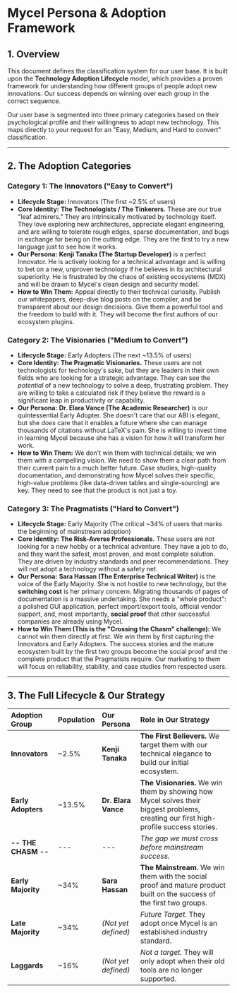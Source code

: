 # Mycel Persona & Adoption Framework

## 1. Overview

This document defines the classification system for our user base. It is built upon the **Technology Adoption Lifecycle** model, which provides a proven framework for understanding how different groups of people adopt new innovations. Our success depends on winning over each group in the correct sequence.

Our user base is segmented into three primary categories based on their psychological profile and their willingness to adopt new technology. This maps directly to your request for an "Easy, Medium, and Hard to convert" classification.

---

## 2. The Adoption Categories

### Category 1: The Innovators ("Easy to Convert")

*   **Lifecycle Stage:** Innovators (The first ~2.5% of users)
*   **Core Identity:** **The Technologists / The Tinkerers.** These are our true "leaf admirers." They are intrinsically motivated by technology itself. They love exploring new architectures, appreciate elegant engineering, and are willing to tolerate rough edges, sparse documentation, and bugs in exchange for being on the cutting edge. They are the first to try a new language just to see how it works.
*   **Our Persona:** **Kenji Tanaka (The Startup Developer)** is a perfect Innovator. He is actively looking for a technical advantage and is willing to bet on a new, unproven technology if he believes in its architectural superiority. He is frustrated by the chaos of existing ecosystems (MDX) and will be drawn to Mycel's clean design and security model.
*   **How to Win Them:** Appeal directly to their technical curiosity. Publish our whitepapers, deep-dive blog posts on the compiler, and be transparent about our design decisions. Give them a powerful tool and the freedom to build with it. They will become the first authors of our ecosystem plugins.

### Category 2: The Visionaries ("Medium to Convert")

*   **Lifecycle Stage:** Early Adopters (The next ~13.5% of users)
*   **Core Identity:** **The Pragmatic Visionaries.** These users are not technologists for technology's sake, but they are leaders in their own fields who are looking for a strategic advantage. They can see the *potential* of a new technology to solve a deep, frustrating problem. They are willing to take a calculated risk if they believe the reward is a significant leap in productivity or capability.
*   **Our Persona:** **Dr. Elara Vance (The Academic Researcher)** is our quintessential Early Adopter. She doesn't care that our ABI is elegant, but she *does* care that it enables a future where she can manage thousands of citations without LaTeX's pain. She is willing to invest time in learning Mycel because she has a vision for how it will transform her work.
*   **How to Win Them:** We don't win them with technical details; we win them with a compelling vision. We need to show them a clear path from their current pain to a much better future. Case studies, high-quality documentation, and demonstrating how Mycel solves their specific, high-value problems (like data-driven tables and single-sourcing) are key. They need to see that the product is not just a toy.

### Category 3: The Pragmatists ("Hard to Convert")

*   **Lifecycle Stage:** Early Majority (The critical ~34% of users that marks the beginning of mainstream adoption)
*   **Core Identity:** **The Risk-Averse Professionals.** These users are not looking for a new hobby or a technical adventure. They have a job to do, and they want the safest, most proven, and most complete solution. They are driven by industry standards and peer recommendations. They will not adopt a technology without a safety net.
*   **Our Persona:** **Sara Hassan (The Enterprise Technical Writer)** is the voice of the Early Majority. She is not hostile to new technology, but the **switching cost** is her primary concern. Migrating thousands of pages of documentation is a massive undertaking. She needs a "whole product": a polished GUI application, perfect import/export tools, official vendor support, and, most importantly, **social proof** that other successful companies are already using Mycel.
*   **How to Win Them (This is the "Crossing the Chasm" challenge):** We cannot win them directly at first. We win them by first capturing the Innovators and Early Adopters. The success stories and the mature ecosystem built by the first two groups become the social proof and the complete product that the Pragmatists require. Our marketing to them will focus on reliability, stability, and case studies from respected users.

---

## 3. The Full Lifecycle & Our Strategy

| Adoption Group | Population | Our Persona | Role in Our Strategy |
| :--- | :--- | :--- | :--- |
| **Innovators** | ~2.5% | **Kenji Tanaka** | **The First Believers.** We target them with our technical elegance to build our initial ecosystem. |
| **Early Adopters** | ~13.5% | **Dr. Elara Vance** | **The Visionaries.** We win them by showing how Mycel solves their biggest problems, creating our first high-profile success stories. |
| **-- THE CHASM --** | --- | --- | *The gap we must cross before mainstream success.* |
| **Early Majority** | ~34% | **Sara Hassan** | **The Mainstream.** We win them with the social proof and mature product built on the success of the first two groups. |
| **Late Majority** | ~34% | *(Not yet defined)* | *Future Target.* They adopt once Mycel is an established industry standard. |
| **Laggards** | ~16% | *(Not yet defined)* | *Not a target.* They will only adopt when their old tools are no longer supported. |
